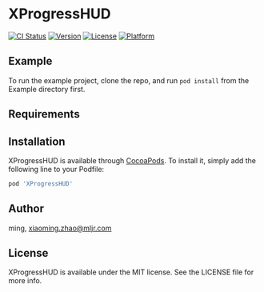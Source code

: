 # XProgressHUD

[![CI Status](http://img.shields.io/travis/ming/XProgressHUD.svg?style=flat)](https://travis-ci.org/ming/XProgressHUD)
[![Version](https://img.shields.io/cocoapods/v/XProgressHUD.svg?style=flat)](http://cocoapods.org/pods/XProgressHUD)
[![License](https://img.shields.io/cocoapods/l/XProgressHUD.svg?style=flat)](http://cocoapods.org/pods/XProgressHUD)
[![Platform](https://img.shields.io/cocoapods/p/XProgressHUD.svg?style=flat)](http://cocoapods.org/pods/XProgressHUD)

## Example

To run the example project, clone the repo, and run `pod install` from the Example directory first.

## Requirements

## Installation

XProgressHUD is available through [CocoaPods](http://cocoapods.org). To install
it, simply add the following line to your Podfile:

```ruby
pod 'XProgressHUD'
```

## Author

ming, xiaoming.zhao@mljr.com

## License

XProgressHUD is available under the MIT license. See the LICENSE file for more info.
